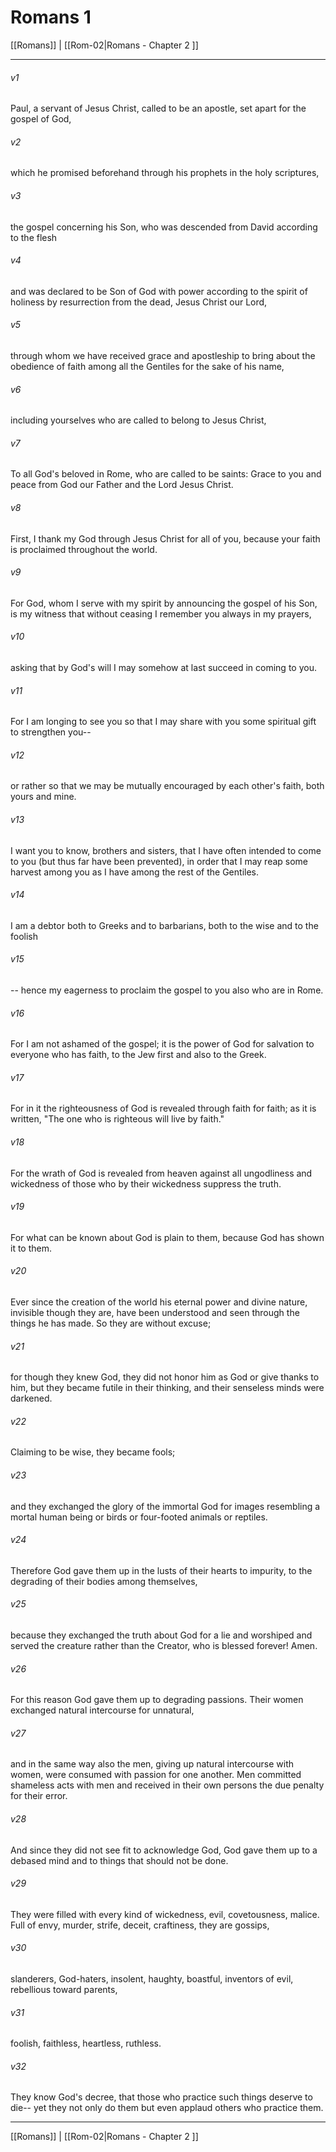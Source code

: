 # Romans 1

[[Romans]] | [[Rom-02|Romans - Chapter 2 ]]
***

###### v1
Paul, a servant of Jesus Christ, called to be an apostle, set apart for the gospel of God,
###### v2
which he promised beforehand through his prophets in the holy scriptures,
###### v3
the gospel concerning his Son, who was descended from David according to the flesh
###### v4
and was declared to be Son of God with power according to the spirit of holiness by resurrection from the dead, Jesus Christ our Lord,
###### v5
through whom we have received grace and apostleship to bring about the obedience of faith among all the Gentiles for the sake of his name,
###### v6
including yourselves who are called to belong to Jesus Christ,
###### v7
To all God's beloved in Rome, who are called to be saints: Grace to you and peace from God our Father and the Lord Jesus Christ.
###### v8
First, I thank my God through Jesus Christ for all of you, because your faith is proclaimed throughout the world.
###### v9
For God, whom I serve with my spirit by announcing the gospel of his Son, is my witness that without ceasing I remember you always in my prayers,
###### v10
asking that by God's will I may somehow at last succeed in coming to you.
###### v11
For I am longing to see you so that I may share with you some spiritual gift to strengthen you--
###### v12
or rather so that we may be mutually encouraged by each other's faith, both yours and mine.
###### v13
I want you to know, brothers and sisters, that I have often intended to come to you (but thus far have been prevented), in order that I may reap some harvest among you as I have among the rest of the Gentiles.
###### v14
I am a debtor both to Greeks and to barbarians, both to the wise and to the foolish
###### v15
-- hence my eagerness to proclaim the gospel to you also who are in Rome.
###### v16
For I am not ashamed of the gospel; it is the power of God for salvation to everyone who has faith, to the Jew first and also to the Greek.
###### v17
For in it the righteousness of God is revealed through faith for faith; as it is written, "The one who is righteous will live by faith."
###### v18
For the wrath of God is revealed from heaven against all ungodliness and wickedness of those who by their wickedness suppress the truth.
###### v19
For what can be known about God is plain to them, because God has shown it to them.
###### v20
Ever since the creation of the world his eternal power and divine nature, invisible though they are, have been understood and seen through the things he has made. So they are without excuse;
###### v21
for though they knew God, they did not honor him as God or give thanks to him, but they became futile in their thinking, and their senseless minds were darkened.
###### v22
Claiming to be wise, they became fools;
###### v23
and they exchanged the glory of the immortal God for images resembling a mortal human being or birds or four-footed animals or reptiles.
###### v24
Therefore God gave them up in the lusts of their hearts to impurity, to the degrading of their bodies among themselves,
###### v25
because they exchanged the truth about God for a lie and worshiped and served the creature rather than the Creator, who is blessed forever! Amen.
###### v26
For this reason God gave them up to degrading passions. Their women exchanged natural intercourse for unnatural,
###### v27
and in the same way also the men, giving up natural intercourse with women, were consumed with passion for one another. Men committed shameless acts with men and received in their own persons the due penalty for their error.
###### v28
And since they did not see fit to acknowledge God, God gave them up to a debased mind and to things that should not be done.
###### v29
They were filled with every kind of wickedness, evil, covetousness, malice. Full of envy, murder, strife, deceit, craftiness, they are gossips,
###### v30
slanderers, God-haters, insolent, haughty, boastful, inventors of evil, rebellious toward parents,
###### v31
foolish, faithless, heartless, ruthless.
###### v32
They know God's decree, that those who practice such things deserve to die-- yet they not only do them but even applaud others who practice them.

***

[[Romans]] | [[Rom-02|Romans - Chapter 2 ]]
